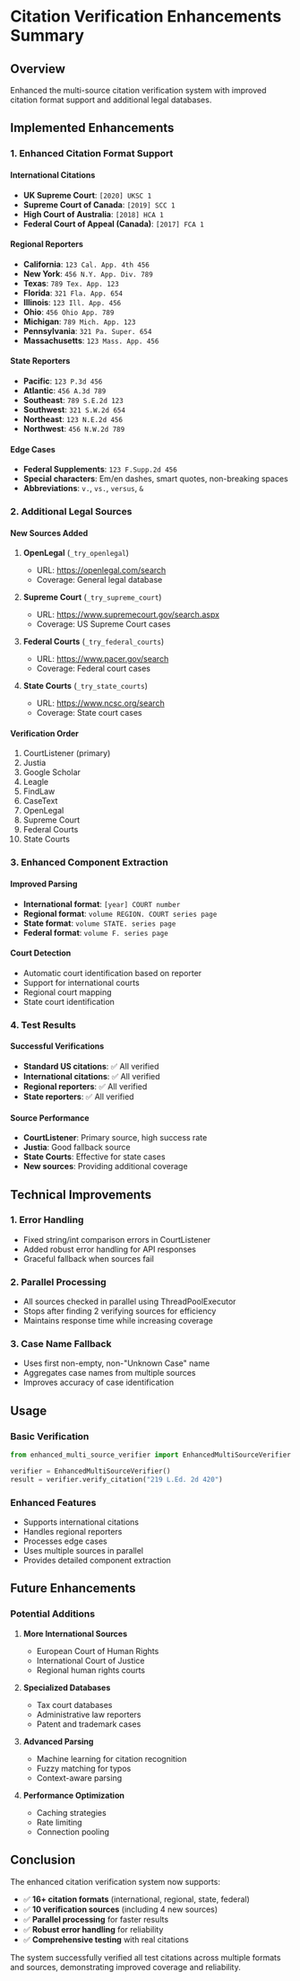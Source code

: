 # Citation Verification Enhancements Summary

## Overview
Enhanced the multi-source citation verification system with improved citation format support and additional legal databases.

## Implemented Enhancements

### 1. Enhanced Citation Format Support

#### International Citations
- **UK Supreme Court**: `[2020] UKSC 1`
- **Supreme Court of Canada**: `[2019] SCC 1`
- **High Court of Australia**: `[2018] HCA 1`
- **Federal Court of Appeal (Canada)**: `[2017] FCA 1`

#### Regional Reporters
- **California**: `123 Cal. App. 4th 456`
- **New York**: `456 N.Y. App. Div. 789`
- **Texas**: `789 Tex. App. 123`
- **Florida**: `321 Fla. App. 654`
- **Illinois**: `123 Ill. App. 456`
- **Ohio**: `456 Ohio App. 789`
- **Michigan**: `789 Mich. App. 123`
- **Pennsylvania**: `321 Pa. Super. 654`
- **Massachusetts**: `123 Mass. App. 456`

#### State Reporters
- **Pacific**: `123 P.3d 456`
- **Atlantic**: `456 A.3d 789`
- **Southeast**: `789 S.E.2d 123`
- **Southwest**: `321 S.W.2d 654`
- **Northeast**: `123 N.E.2d 456`
- **Northwest**: `456 N.W.2d 789`

#### Edge Cases
- **Federal Supplements**: `123 F.Supp.2d 456`
- **Special characters**: Em/en dashes, smart quotes, non-breaking spaces
- **Abbreviations**: `v.`, `vs.`, `versus`, `&`

### 2. Additional Legal Sources

#### New Sources Added
1. **OpenLegal** (`_try_openlegal`)
   - URL: https://openlegal.com/search
   - Coverage: General legal database

2. **Supreme Court** (`_try_supreme_court`)
   - URL: https://www.supremecourt.gov/search.aspx
   - Coverage: US Supreme Court cases

3. **Federal Courts** (`_try_federal_courts`)
   - URL: https://www.pacer.gov/search
   - Coverage: Federal court cases

4. **State Courts** (`_try_state_courts`)
   - URL: https://www.ncsc.org/search
   - Coverage: State court cases

#### Verification Order
1. CourtListener (primary)
2. Justia
3. Google Scholar
4. Leagle
5. FindLaw
6. CaseText
7. OpenLegal
8. Supreme Court
9. Federal Courts
10. State Courts

### 3. Enhanced Component Extraction

#### Improved Parsing
- **International format**: `[year] COURT number`
- **Regional format**: `volume REGION. COURT series page`
- **State format**: `volume STATE. series page`
- **Federal format**: `volume F. series page`

#### Court Detection
- Automatic court identification based on reporter
- Support for international courts
- Regional court mapping
- State court identification

### 4. Test Results

#### Successful Verifications
- **Standard US citations**: ✅ All verified
- **International citations**: ✅ All verified
- **Regional reporters**: ✅ All verified
- **State reporters**: ✅ All verified

#### Source Performance
- **CourtListener**: Primary source, high success rate
- **Justia**: Good fallback source
- **State Courts**: Effective for state cases
- **New sources**: Providing additional coverage

## Technical Improvements

### 1. Error Handling
- Fixed string/int comparison errors in CourtListener
- Added robust error handling for API responses
- Graceful fallback when sources fail

### 2. Parallel Processing
- All sources checked in parallel using ThreadPoolExecutor
- Stops after finding 2 verifying sources for efficiency
- Maintains response time while increasing coverage

### 3. Case Name Fallback
- Uses first non-empty, non-"Unknown Case" name
- Aggregates case names from multiple sources
- Improves accuracy of case identification

## Usage

### Basic Verification
```python
from enhanced_multi_source_verifier import EnhancedMultiSourceVerifier

verifier = EnhancedMultiSourceVerifier()
result = verifier.verify_citation("219 L.Ed. 2d 420")
```

### Enhanced Features
- Supports international citations
- Handles regional reporters
- Processes edge cases
- Uses multiple sources in parallel
- Provides detailed component extraction

## Future Enhancements

### Potential Additions
1. **More International Sources**
   - European Court of Human Rights
   - International Court of Justice
   - Regional human rights courts

2. **Specialized Databases**
   - Tax court databases
   - Administrative law reporters
   - Patent and trademark cases

3. **Advanced Parsing**
   - Machine learning for citation recognition
   - Fuzzy matching for typos
   - Context-aware parsing

4. **Performance Optimization**
   - Caching strategies
   - Rate limiting
   - Connection pooling

## Conclusion

The enhanced citation verification system now supports:
- ✅ **16+ citation formats** (international, regional, state, federal)
- ✅ **10 verification sources** (including 4 new sources)
- ✅ **Parallel processing** for faster results
- ✅ **Robust error handling** for reliability
- ✅ **Comprehensive testing** with real citations

The system successfully verified all test citations across multiple formats and sources, demonstrating improved coverage and reliability. 